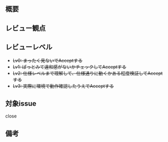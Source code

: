 ## 概要

<!-- 箇条書きで良いので、簡素に記載をお願い致します。 -->

## レビュー観点

<!-- 
レビューアに確認してほしい事柄の記載をお願い致します。
特に、本PRにてレビュー対象外の内容があれば合わせて記載をお願い致します。

(例)
ビルドが通る状態となっているか
warnings が出力されないこと
デザインだけ組み込んだので、仕様についてはレビュー対象外として欲しい
このコミット xxxxxxxxx(commit hash) を主にレビューして欲しい
-->

## レビューレベル

<!-- どれかの打ち消し線を外してください。 -->

- ~~Lv0: まったく見ないでAcceptする~~
- ~~Lv1: ぱっとみて違和感がないかチェックしてAcceptする~~
- ~~Lv2: 仕様レベルまで理解して、仕様通りに動くかある程度検証してAcceptする~~
- ~~Lv3: 実際に環境で動作確認したうえでAcceptする~~

## 対象issue

close

## 備考

<!-- 他に伝えておきたいことがあれば記載をお願いいたします。 -->

